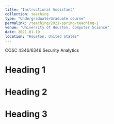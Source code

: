 ```yaml
---
title: "Instructional Assistant"
collection: teaching
type: "Undergraduate/Graduate course"
permalink: /teaching/2021-spring-teaching-1
venue: "University of Houston, Computer Science"
date: 2021-01-19
location: "Houston, United States"
---
```

COSC 4346/6346 Security Analytics

Heading 1
======

Heading 2
======

Heading 3
======
